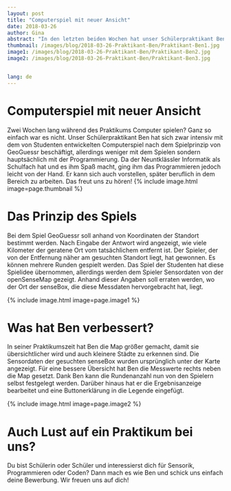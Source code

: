 ```yaml
---
layout: post
title: "Computerspiel mit neuer Ansicht"
date: 2018-03-26
author: Gina
abstract: "In den letzten beiden Wochen hat unser Schülerpraktikant Ben ein von Studenten modifiziertes Computerspiel verbessert. Was es mit dem Spiel auf sich hat und was er genau verändert hat, erfahrt ihr hier."
thumbnail: /images/blog/2018-03-26-Praktikant-Ben/Praktikant-Ben1.jpg
image1: /images/blog/2018-03-26-Praktikant-Ben/Praktikant-Ben2.jpg
image2: /images/blog/2018-03-26-Praktikant-Ben/Praktikant-Ben3.jpg


lang: de
---
```

Computerspiel mit neuer Ansicht
============
Zwei Wochen lang während des Praktikums Computer spielen? Ganz so einfach war es nicht. Unser Schülerpraktikant Ben hat sich zwar intensiv mit dem von Studenten entwickelten Computerspiel nach dem Spielprinzip von GeoGuessr beschäftigt, allerdings weniger mit dem Spielen sondern hauptsächlich mit der Programmierung. Da der Neuntklässler Informatik als Schulfach hat und es ihm Spaß macht, ging ihm das Programmieren jedoch leicht von der Hand. Er kann sich auch vorstellen, später beruflich in dem Bereich zu arbeiten. Das freut uns zu hören!
{% include image.html image=page.thumbnail %}

Das Prinzip des Spiels
============
Bei dem Spiel GeoGuessr soll anhand von Koordinaten der Standort bestimmt werden. Nach Eingabe der Antwort wird angezeigt, wie viele Kilometer der geratene Ort vom tatsächlichem entfernt ist. Der Spieler, der von der Entfernung näher am gesuchten Standort liegt, hat gewonnen. Es können mehrere Runden gespielt werden. Das Spiel der Studenten hat diese Spielidee übernommen, allerdings werden dem Spieler Sensordaten von der openSenseMap gezeigt. Anhand dieser Angaben soll erraten werden, wo der Ort der senseBox, die diese Messdaten hervorgebracht hat, liegt. 

{% include image.html image=page.image1 %}

Was hat Ben verbessert?
============
In seiner Praktikumszeit hat Ben die Map größer gemacht, damit sie übersichtlicher wird und auch kleinere Städte zu erkennen sind. Die Sensordaten der gesuchten senseBox wurden ursprünglich unter der Karte angezeigt. Für eine bessere Übersicht hat Ben die Messwerte rechts neben die Map gesetzt. Dank Ben kann die Rundenanzahl nun von den Spielern selbst festgelegt werden. Darüber hinaus hat er die Ergebnisanzeige bearbeitet und eine Buttonerklärung in die Legende eingefügt.

{% include image.html image=page.image2 %}


Auch Lust auf ein Praktikum bei uns?
============
Du bist Schülerin oder Schüler und interessierst dich für Sensorik, Programmieren oder Coden? Dann mach es wie Ben und schick uns einfach deine Bewerbung. Wir freuen uns auf dich!


